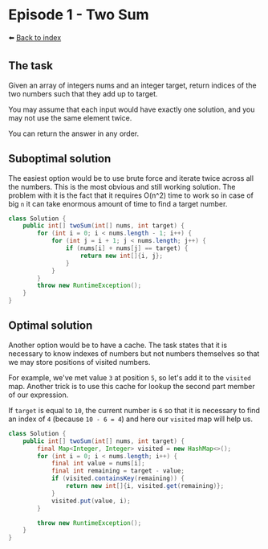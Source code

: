 # Episode 1 - Two Sum

⬅️ [Back to index](README.md)

## The task

Given an array of integers nums and an integer target, return indices of the two numbers such that they add up to target.

You may assume that each input would have exactly one solution, and you may not use the same element twice.

You can return the answer in any order.

## Suboptimal solution

The easiest option would be to use brute force and iterate twice across all the numbers. This is the most obvious and still working solution. The problem with it is the fact that it requires O(n^2) time to work so in case of big `n` it can take enormous amount of time to find a target number. 

```java
class Solution {
    public int[] twoSum(int[] nums, int target) {
        for (int i = 0; i < nums.length - 1; i++) {
            for (int j = i + 1; j < nums.length; j++) {
                if (nums[i] + nums[j] == target) {
                    return new int[]{i, j};
                }
            }
        }
        throw new RuntimeException();
    }
}
```

## Optimal solution

Another option would be to have a cache. The task states that it is necessary to know indexes of numbers but not numbers themselves so that we may store positions of visited numbers. 

For example, we've met value `3` at position `5`, so let's add it to the `visited` map. Another trick is to use this cache for lookup the second part member of our expression. 

If `target` is equal to `10`, the current number is `6` so that it is necessary to find an index of `4` (because `10 - 6 = 4`) and here our `visited` map will help us. 

```java
class Solution {
    public int[] twoSum(int[] nums, int target) {
        final Map<Integer, Integer> visited = new HashMap<>();
        for (int i = 0; i < nums.length; i++) {
            final int value = nums[i];
            final int remaining = target - value; 
            if (visited.containsKey(remaining)) {
                return new int[]{i, visited.get(remaining)};
            }
            visited.put(value, i);
        }

        throw new RuntimeException();
    }
}
```